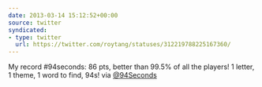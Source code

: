 ```yaml
---
date: 2013-03-14 15:12:52+00:00
source: twitter
syndicated:
- type: twitter
  url: https://twitter.com/roytang/statuses/312219788225167360/
---
```


My record #94seconds: 86 pts, better than 99.5% of all the players! 1 letter, 1 theme, 1 word to find, 94s! via [@94Seconds](https://twitter.com/94Seconds/)